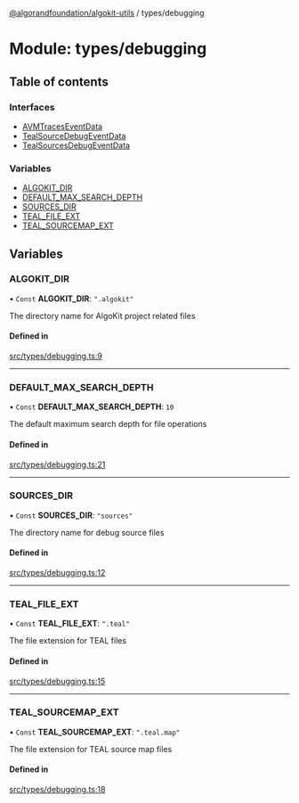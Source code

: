 [@algorandfoundation/algokit-utils](../README.md) / types/debugging

# Module: types/debugging

## Table of contents

### Interfaces

- [AVMTracesEventData](../interfaces/types_debugging.AVMTracesEventData.md)
- [TealSourceDebugEventData](../interfaces/types_debugging.TealSourceDebugEventData.md)
- [TealSourcesDebugEventData](../interfaces/types_debugging.TealSourcesDebugEventData.md)

### Variables

- [ALGOKIT\_DIR](types_debugging.md#algokit_dir)
- [DEFAULT\_MAX\_SEARCH\_DEPTH](types_debugging.md#default_max_search_depth)
- [SOURCES\_DIR](types_debugging.md#sources_dir)
- [TEAL\_FILE\_EXT](types_debugging.md#teal_file_ext)
- [TEAL\_SOURCEMAP\_EXT](types_debugging.md#teal_sourcemap_ext)

## Variables

### ALGOKIT\_DIR

• `Const` **ALGOKIT\_DIR**: ``".algokit"``

The directory name for AlgoKit project related files

#### Defined in

[src/types/debugging.ts:9](https://github.com/lempira/algokit-utils-ts/blob/main/src/types/debugging.ts#L9)

___

### DEFAULT\_MAX\_SEARCH\_DEPTH

• `Const` **DEFAULT\_MAX\_SEARCH\_DEPTH**: ``10``

The default maximum search depth for file operations

#### Defined in

[src/types/debugging.ts:21](https://github.com/lempira/algokit-utils-ts/blob/main/src/types/debugging.ts#L21)

___

### SOURCES\_DIR

• `Const` **SOURCES\_DIR**: ``"sources"``

The directory name for debug source files

#### Defined in

[src/types/debugging.ts:12](https://github.com/lempira/algokit-utils-ts/blob/main/src/types/debugging.ts#L12)

___

### TEAL\_FILE\_EXT

• `Const` **TEAL\_FILE\_EXT**: ``".teal"``

The file extension for TEAL files

#### Defined in

[src/types/debugging.ts:15](https://github.com/lempira/algokit-utils-ts/blob/main/src/types/debugging.ts#L15)

___

### TEAL\_SOURCEMAP\_EXT

• `Const` **TEAL\_SOURCEMAP\_EXT**: ``".teal.map"``

The file extension for TEAL source map files

#### Defined in

[src/types/debugging.ts:18](https://github.com/lempira/algokit-utils-ts/blob/main/src/types/debugging.ts#L18)
